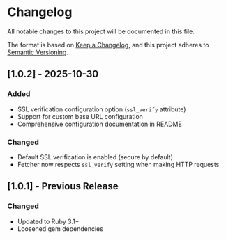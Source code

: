 # Changelog

All notable changes to this project will be documented in this file.

The format is based on [Keep a Changelog](https://keepachangelog.com/en/1.0.0/),
and this project adheres to [Semantic Versioning](https://semver.org/spec/v2.0.0.html).

## [1.0.2] - 2025-10-30

### Added
- SSL verification configuration option (`ssl_verify` attribute)
- Support for custom base URL configuration
- Comprehensive configuration documentation in README

### Changed
- Default SSL verification is enabled (secure by default)
- Fetcher now respects `ssl_verify` setting when making HTTP requests

## [1.0.1] - Previous Release

### Changed
- Updated to Ruby 3.1+
- Loosened gem dependencies
